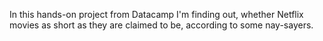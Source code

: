 In this hands-on project from Datacamp I'm finding out, whether Netflix movies as short as they are claimed to be, according to some nay-sayers.

